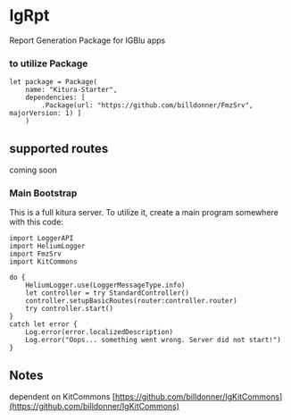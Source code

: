 # IgRpt
Report Generation Package for IGBlu apps



### to utilize Package 

    let package = Package(
        name: "Kitura-Starter",
        dependencies: [
            .Package(url: "https://github.com/billdonner/FmzSrv", majorVersion: 1) ]
        )
## supported routes

coming soon

### Main Bootstrap 

This is a full kitura server. To utilize it, create a main program somewhere with this code:

    import LoggerAPI
    import HeliumLogger
    import FmzSrv
    import KitCommons
    
    do {
        HeliumLogger.use(LoggerMessageType.info)
        let controller = try StandardController()
        controller.setupBasicRoutes(router:controller.router)
        try controller.start()
    } 
    catch let error {
        Log.error(error.localizedDescription)
        Log.error("Oops... something went wrong. Server did not start!")
    }
 

## Notes
   dependent on KitCommons [https://github.com/billdonner/IgKitCommons](https://github.com/billdonner/IgKitCommons)

